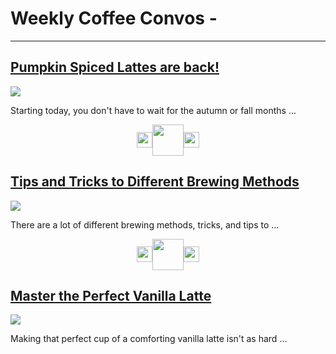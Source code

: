 # Weekly Coffee Convos - 

---

## [Pumpkin Spiced Lattes are back!](pumpkin-lattes-back.md)
<img src="images/Pumpkin-latte.jpg?raw=true"/>

<p style="font-size:14px">Starting today, you don't have to wait for the autumn or fall months ...</p>

<p align="center">
  <img src="images/bean.png" width="25" align="center"/><img src="images/company-logo.png" width="50" align="center"/><img src="images/bean.png" width="25" align="center"/>
</p>

## [Tips and Tricks to Different Brewing Methods](tips-and-tricks.md)
<img src="images/brew-methods.jpg?raw=true"/>

<p style="font-size:14px">There are a lot of different brewing methods, tricks, and tips to ...</p>

<p align="center">
  <img src="images/bean.png" width="25" align="center"/><img src="images/company-logo.png" width="50" align="center"/><img src="images/bean.png" width="25" align="center"/>
</p>

## [Master the Perfect Vanilla Latte](master-vanilla-latte.md)
<img src="images/latte.jpg?raw=true"/>

<p style="font-size:14px">Making that perfect cup of a comforting vanilla latte isn't as hard ...</p>

